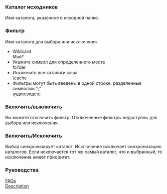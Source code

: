 ### Каталог исходников  

Имя каталога, указанное в исходной папке.  

### Фильтр  
Имя каталога для выбора или исключения.  

- Wildcard  
Мой*  
- Укажите символ для определенного места  
fo?der  
- Исключить все каталоги кэша  
\cache  
- Фильтры могут быть введены в одной строке, разделенные символом ";"  
аудио;видео;  

### Включить/выключить  

Вы можете отключить фильтр. Отключенные фильтры недоступны для выбора или исключения.  

### Включить/Исключить  

Выбор синхронизирует каталог. Исключение исключает синхронизацию каталогов. Если исключается тот же самый каталог, что и выбранный, то исключение имеет приоритет.  

### Руководства  
[FAQs](https://sentaroh.github.io/Documents/SMBSync3/SMBSync3_FAQ_EN.htm)  
[Description](https://sentaroh.github.io/Documents/SMBSync3/SMBSync3_Desc_EN.htm)  
